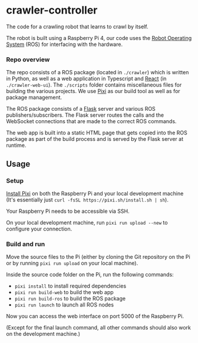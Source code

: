 # crawler-controller

The code for a crawling robot that learns to crawl by itself.

The robot is built using a Raspberry Pi 4, our code uses the
[Robot Operating System](https://ros.org/) (ROS) for interfacing
with the hardware.

### Repo overview

The repo consists of a ROS package (located in `./crawler`) which is
written in Python, as well as a web application in Typescript and [React](https://react.dev/)
(in `./crawler-web-ui`). The `./scripts` folder contains miscellaneous
files for building the various projects. We use [Pixi](https://pixi.sh/)
as our build tool as well as for package management.

The ROS package consists of a [Flask](https://palletsprojects.com/projects/flask/) server
and various ROS publishers/subscribers. The Flask server routes the calls and the WebSocket
connections that are made to the correct ROS commands.

The web app is built into a static HTML page that gets copied into the ROS package
as part of the build process and is served by the Flask server at runtime.

## Usage

### Setup

[Install Pixi](https://pixi.sh/latest/advanced/installation/)
on both the Raspberry Pi and your local development machine (It's essentially just
`curl -fsSL https://pixi.sh/install.sh | sh`).

Your Raspberry Pi needs to be accessible via SSH.

On your local development machine, run `pixi run upload --new` to configure your connection. 

### Build and run

Move the source files to the Pi (either by cloning the Git repository on the Pi or by running `pixi run upload` on your local machine).

Inside the source code folder on the Pi, run the following commands:

- `pixi install` to install required dependencies
- `pixi run build-web` to build the web app 
- `pixi run build-ros` to build the ROS package
- `pixi run launch` to launch all ROS nodes

Now you can access the web interface on port 5000 of the Raspberry Pi.

(Except for the final launch command, all other commands should also work
on the development machine.)
